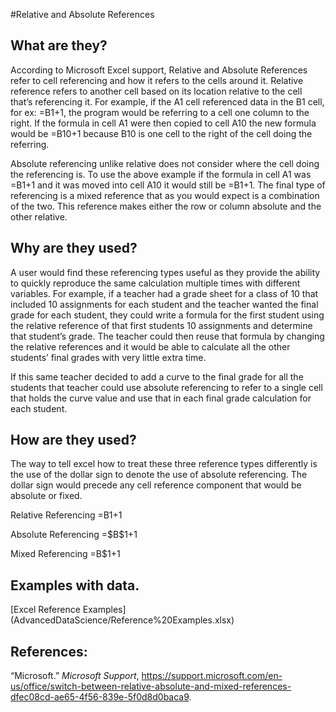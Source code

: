 #Relative and Absolute References

## **What are they?**

<p>
According to Microsoft Excel support, Relative and Absolute References refer to cell referencing and how it refers to the cells around it. Relative reference refers to another cell based on its location relative to the cell that’s referencing it. For example, if the A1 cell referenced data in the B1 cell, for ex: =B1+1, the program would be referring to a cell one column to the right. If the formula in cell A1 were then copied to cell A10 the new formula would be =B10+1 because B10 is one cell to the right of the cell doing the referring.
  </p>
  <p>
	Absolute referencing unlike relative does not consider where the cell doing the referencing is. To use the above example if the formula in cell A1 was =B1+1 and it was moved into cell A10 it would still be =B1+1. The final type of referencing is a mixed reference that as you would expect is a combination of the two. This reference makes either the row or column absolute and the other relative. 
 </p>
  
## **Why are they used?**

<p>
	A user would find these referencing types useful as they provide the ability to quickly reproduce the same calculation multiple times with different variables. For example, if a teacher had a grade sheet for a class of 10 that included 10 assignments for each student and the teacher wanted the final grade for each student, they could write a formula for the first student using the relative reference of that first students 10 assignments and determine that student’s grade. The teacher could then reuse that formula by changing the relative references and it would be able to calculate all the other students’ final grades with very little extra time. 
</p>
<p>
	If this same teacher decided to add a curve to the final grade for all the students that teacher could use absolute referencing to refer to a single cell that holds the curve value and use that in each final grade calculation for each student.
</p>
	
	
## **How are they used?**

<p>
	The way to tell excel how to treat these three reference types differently is the use of the dollar sign to denote the use of absolute referencing. The dollar sign would precede any cell reference component that would be absolute or fixed.  
</p>
<p>
	Relative Referencing		=B1+1
</p>
<p>
	Absolute Referencing		=$B$1+1
</p>
<p>
	Mixed Referencing		=B$1+1
</p>
	
## **Examples with data.**

<p>
	[Excel Reference Examples](AdvancedDataScience/Reference%20Examples.xlsx)
</p>
	
## **References:**

“Microsoft.” _Microsoft Support_, https://support.microsoft.com/en-us/office/switch-between-relative-absolute-and-mixed-references-dfec08cd-ae65-4f56-839e-5f0d8d0baca9. 
	

